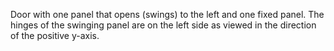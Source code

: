 Door with one panel that opens (swings) to the left and one fixed panel. The hinges of the swinging panel are on the left side as viewed in the direction of the positive y-axis.